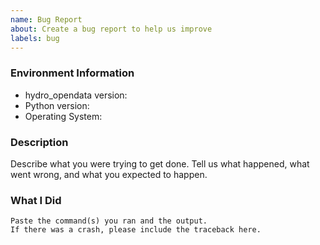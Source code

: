 ```yaml
---
name: Bug Report
about: Create a bug report to help us improve
labels: bug
---
```


<!-- Please search existing issues to avoid creating duplicates. -->

### Environment Information

-   hydro_opendata version:
-   Python version:
-   Operating System:

### Description

Describe what you were trying to get done.
Tell us what happened, what went wrong, and what you expected to happen.

### What I Did

```
Paste the command(s) you ran and the output.
If there was a crash, please include the traceback here.
```

